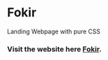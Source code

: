 # Fokir

Landing Webpage with pure CSS

### Visit the website here [Fokir](https://fokir-personal-portfolio.netlify.app/).
